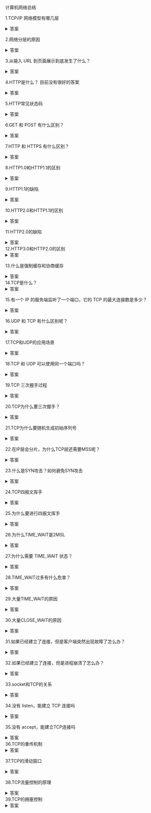 计算机网络总结

1.TCP/IP 网络模型有哪几层

<details>
    <summary>答案</summary>
    <p>4层，应用层，传输层，网络层，网络接口层</p>
    <p>应用层提供两个终端设备上的应用程序之间信息交换的服务</p>
    <p>传输层负责向两台终端设备进程之间的通信提供通用的数据传输服务</p>
    <p>网络层负责为分组交换网上的不同主机提供通信服务</p>
    <p>网络接口层是数据链路层和物理层的合并，所以它的作用包括物理层的实现相邻计算机节点之间比特流的透明传送和数据链路层的将网络层交下来的 IP 数据报组装成帧，在两个相邻节点间的链路上传送帧</p>
</details>

2.网络分层的原因

<details>
    <summary>答案</summary>
    <p>1.各层之间相互独立：各层之间相互独立，各层之间不需要关心其他层是如何实现的，只需要知道自己如何调用下层提供好的功能就可以了</p>
    <p>2.提高了整体灵活性：每一层都可以使用最适合的技术来实现，你只需要保证你提供的功能以及暴露的接口的规则没有改变就行了。</p>
    <p>3.分层可以将复杂的网络问题分解为许多比较小的、界线比较清晰简单的小问题来处理和解决。这样使得复杂的计算机网络系统变得易于设计，实现和标准化。</p>
</details>

3.从输入 URL 到页面展示到底发生了什么？

<details>
    <summary>答案</summary>
    <p>首先会先解析URL，然后根据域名通过DNS解析协议解析出IP地址，DNS解析会先发送给本地域名服务器，本地域名服务器会查看本地的缓存列表，如果没有就向根域名服务器发起DNS解析请求，根域名服务器不负责解析，根域名服务器会告诉本地域名服务器负责该域名的顶级域名服务器的IP地址，然后本地域名服务器向该顶级域名服务器发起DNS解析请求，顶级域名服务器会告诉本地域名服务器负责该域名的权威域名服务器的地址，然后本地域名服务器会向该权威域名服务器发起DNS解析请求，权威域名服务器会告诉本地域名服务器该域名的IP地址。拿到该IP地址后，封装成HTTP请求报文，交付给传输层，到了传输层后，要先三次握手建立连接，建立好连接后，会加上TCP首部然后交付给网络层，网络层负责分组转发和确定分组从源到目的经过的路径，然后添加上IP首部，交付给网络接口层，网络接口层要确定数据报要发给谁，需要通过ARP协议获取目标服务器的MAC地址，ARP协议会在以太网中广播，请求获取下一步要发给的MAC地址，获取到后，将对应的MAC地址缓存下来，然后给数据报添加帧头和帧尾，然后通过网卡，交换机，路由器最终到达目标服务器</p>
</details>

4.HTTP是什么？ 目前没有很好的答案

<details>
    <summary>答案</summary>
    <p></p>
</details>

5.HTTP常见状态码

<details>
    <summary>答案</summary>
    <p>
        200请求成功一切正常，响应头包含body数据,204也是请求成功，但响应头没有body数据，206用于HTTP分块下载或断点续传，表示响应返回的body数据并不是资源的全部，而是其中的一部分
    </p>
    <p>
        301表示永久重定向，表明请求的资源已经不存在了，302表示临时重定向，请求的资源还在，但暂时需要使用另外的url来访问,304表示资源未修改，用于告诉客户端可以继续使用缓存资源
    </p>
    <p>
       400表示客户端请求的报文有误，401表示服务器禁止访问资源，404表示请求的资源在服务器不存在或未找到
    </p>
    <p>
        500表示服务器内部错误，501表示客户端请求的功能还不支持，502表示网关错误，503表示服务器正忙，无法响应客户端
    </p>
</details>

6.GET 和 POST 有什么区别？

<details>
    <summary>答案</summary>
    <p>1.用途不同：Get是用来从服务器上获得数据，而 Post是用来向服务器上传递数据。</p>
    <p>2.Get是不安全的，因为Get会将请求参数放在URL中，而Post则不会</p>
    <p>3.Get能够传输的数据量，因为Get会受到url长度的限制，而Post则不会</p>
    <p>4.Get能被缓存而Post则不能被缓存</p>
    <p>5.Post首部字段更多，所以Post会更慢</p>
</details>

7.HTTP 和 HTTPS 有什么区别？

<details>
    <summary>答案</summary>
    <p>1.HTTP是明文传输，HTTPS则在TCP和HTTP网络层之间加入了SSL/TLS安全协议，使得报文能够加密传输</p>
    <p>2.默认端口不同，HTTP默认端口是80，HTTPS默认端口是443</p>
    <p>3.HTTP连接建立更加简单，HTTPS还需要进行SSL/TLS握手，才能进行加密传输</p>
</details>

8.HTTP1.0和HTTP1.1的区别

<details>
    <summary>答案</summary>
    <p>1.HTTP1.0为短连接，HTTP1.1支持长连接</p>
    <p>2.HTTP1.1增加了大量的状态响应码</p>
    <p>3.HTTP1.1引入了更多的缓存控制策略，提供了更多可选择的缓存头</p>
    <p>4.HTTP1.1支持管道网络传输，只要第一个请求发送出去了，不必等其回来，就可以发第二个请求出去，可以减少整体的响应时间</p>
</details>

9.HTTP1.1的缺陷

<details>
    <summary>答案</summary>
    <p>1.HTTP1.1的请求和响应头部未经压缩就发送，导致发送延迟比较大</p>
    <p>2.发送冗长的首部。每次互相发送相同的首部造成的浪费较多</p>
    <p>3.服务器是按请求的顺序发送响应的，如果服务器响应慢，会导致客户端一直请求不到数据，即可后面的请求已经处理好了，也无法发出响应，也就是队头阻塞</p>
    <p>4.请求只能从客户端开始，服务器只能被动响应</p>
</details>

10.HTTP2.0和HTTP1.1的区别

<details>
    <summary>答案</summary>
    <p>1.HTTP2.0采用了头部压缩，对于头部中相同的部分使用一个索引号代替，使用HPACK算法维护了一张头信息表</p>
    <p>2.HTTP2.0不再采用纯文本的形式，而是采用二进制的形式，增加了传输效率</p>
    <p>3.HTTP2.0引入了stream的概念，一个TCP连接包含多个stream，一个stream包含一个或多个Message，一个Message包含一个或多个Frame，Fream是HTTP2.0的最小单位，不同stream可以乱序发送</p>
    <p>4.HTTP2.0改善了请求-响应模式，客户端和服务器都可以建立stream,服务器可以给客户端推送数据</p>
</details>

11.HTTP2.0的缺陷

<details>
    <summary>答案</summary>
    <p>1.HTTP2.0虽然采用了stream模式，但是还是存在队头阻塞，因为stream是基于TCP的，后面的stream即使到达了，应用层也无法读取，需要按序读取stream</p>
    <p>2.一旦发生丢包，该TCP连接的所有HTTP请求都要等待该包重传</p>
</details>
12.HTTP3.0和HTTP2.0的区别

<details>
    <summary>答案</summary>
    <p>1.HTTP3.0实现了无队头阻塞，当某个流发生丢包时，只会阻塞这个流，其他流不会受影响</p>
    <p>2.HTTP3.0采用了QUIC协议，能够更快的建立连接，握手过程只需要1个RTT</p>
    <p>3.HTTP3.0实现了连接迁移，因为QUIC采用的并不是四元组来确定一条连接，而是通过连接ID来标记通信的两个端点，即使网络连接发生变化，上下文信息不变，可以无缝的复用原连接</p>
</details>

13.什么是强制缓存和协商缓存

<details>
    <summary>答案</summary>
    <p>强制缓存是指只要浏览器判断缓存没有过期，则直接使用浏览器的本地缓存，通过cache-control和expires实现，cache-control表示过期的相对时间，expires表示过期的绝对时间</p>
    <p>协商缓存是指与服务端协商之后，通过协商结果来判断是否使用本地缓存，</p>
</details>
14.TCP是什么？

<details>
    <summary>答案</summary>
    <p>
        TCP是面向连接，可靠的，基于字节流的传输层通信协议
        面向连接是指在进行数据传输之前必须建立连接
        可靠的是指TCP能保证数据能够完整，准确的从发送方传输到接收方
        基于字节流是指TCP传输的数据是一连串的无结构的字节流
    </p>
</details>

15.有一个 IP 的服务端监听了一个端口，它的 TCP 的最大连接数是多少？

<details>
    <summary>答案</summary>
    <p>
        客户端IP数*客户端端口号=2^32*2^16.这是理论最大限制，但是会受到服务器内存限制，文件描述符限制
    </p>
</details>

16.UDP 和 TCP 有什么区别呢？

<details>
    <summary>答案</summary>
	<p>1.连接：TCP是面向连接的，传输数据之前要建立连接。UDP是不需要连接的，即立刻传输数据</p>
    <p>2.服务对象：TCP是一对一的两点服务，UDP支持一对一，一对多，多对多的交互通信</p>
    <p>3.可靠性：TCP是可靠交付数据的，数据可以无差错，不丢失，不重复，按序到达。而UDP是尽最大努力交付的，不保证可靠交付数据</p>
    <p>4.拥塞控制、流量控制:TCP有拥塞控制和流量控制机制，保证数据传输的安全性。UDP则没有，即可网络非常拥挤了也不会影响UDP的发送速率</p>
    <p>5.首部开销：TCP首部较长，会有一定的开销UDP首部只有8个字节，开销较小</p>
    <p>6.传输方式：TCP是流式传输，没有边界，但保证顺序和可靠。UDP是一个包一个包的传输，是有边界的，但可能丢包和失序</p>
</details>

17.TCP和UDP的应用场景

<details>
    <summary>答案</summary>
    <p>
        TCP通常用于HTTPS/HTTP，FTP,SSH等场景
        UDP通常用于DNS,广播通信，视频，音频等多媒体通信
    </p>
</details>

18.TCP 和 UDP 可以使用同一个端口吗？

<details>
    <summary>答案</summary>
    <p>可以，在内核中TCP和UDP是两个完全独立的模块</p>
</details>

19.TCP 三次握手过程

<details>
    <summary>答案</summary>
    <p>首先客户端和服务端都处于close状态，服务端会主动监听某个端口，处于listen状态，客户端会初始化一个随机序列号，将该序列号置于TCP首部的序号字段中，同时将SYN标志位设置为1，表示SYN报文，然后发送给服务端，之后客户端进入syn-sent状态。
    </p>
    <p>服务端收到SYN报文后，也初始化一个随机序列号,将该序列号置于TCP首部的序号字段中，将TCP首部的确认号字段的值设置为SYN报文TCP首部中序号的值+1，同时将SYN和ACK标志位设置为1，发送给客户端，之后服务端进入sync-rcvd
    </p>
    <p>客户端收到服务端的报文后，还需要发送一个确认报文，该确认报文TCP首部确认号字段的值设置为服务端报文TCP首部的序列号+1，同时将ACK标志位设置为1，发送给服务端，之后客户端进入ESTABLISHED状态,服务端收到客户端的应答报文后，也进入ESTABLISHED状态
    </p>
</details>

20.TCP为什么要三次握手？

<details>
    <summary>答案</summary>
    <p>
        主要原因是三次握手才可以阻止重复历史连接的初始化，还有三次握手才可以同步双方的初始序列号,三次握手能够减少资源开销（因为如果采用两次握手时，如果SYN报文阻塞，然后客户端重发SYN报文会导致建立多个无用的连接，浪费资源）
    </p>
</details>

21.TCP为什么要随机生成初始序列号

<details>
    <summary>答案</summary>
    <p>
        1.为了防止历史报文被下一个相同的四元组接收
        2.防止黑客伪造相同序列号的TCP报文被对方接收
    </p>
</details>

22.在IP层会分片，为什么TCP层还需要MSS呢？

<details>
    <summary>答案</summary>
    <p>
        因为如果在IP层进行分片的话，由于IP层没有超时重传机制，所以会导致一个分片丢失，全部分片重传
    </p>
</details>

23.什么是SYN攻击？如何避免SYN攻击

<details>
    <summary>答案</summary>
    <p>通过短时间内伪造不同ip地址的syn报文，从而使得服务端的半连接队列被占满，使得客户端不能为正常用户提供服务</p>
    <p>
        1.增大半连接队列
        2.减少SYN-ACK重传次数
        3.启用syncookies
    </p>
</details>

24.TCP四报文挥手

<details>
    <summary>答案</summary>
    <p>首先客户端打算关闭连接，会发送一个FIN报文，该报文的TCP首部中的FIN字段设置为1，发送给服务端，之后客户端进入time_wait_1状态。服务端收到该报文后向客户端发送ACK应答报文，之后服务端进入close_wait状态。客户端收到服务端的ACK应答报文后，进入time_wait_2状态。等待服务端处理完数据后，向客户端发送FIN报文，之后进入last_ack状态。客户端收到服务端的FIN报文后，发送一个ACK应答报文给服务端，然后进入time_wait状态。服务端接收到客户端的ACK应答报文后，进入close状态，自此服务端的连接已经关闭。等待2MSL后，客户端也自动进入close状态，自此客户端的连接已经关闭</p>
</details>

25.为什么要进行四报文挥手

<details>
    <summary>答案</summary>
    <p>
        因为服务端在收到FIN-ACK报文时，可能还有需要发送和处理的数据，需要等待服务端处理和发送完数据后才会发送FIN报文给客户端表示同意关闭连接
    </p>
</details>

26.为什么TIME_WAIT是2MSL

<details>
    <summary>答案</summary>
    <p>MSL是最大报文生存时间，等待2MSL可以保证第四次挥手报文被服务端接收，如果没有接收，在2MSL之前也会收到服务端重传的FIN报文，然后重新等待2MSL</p>
</details>

27.为什么需要 TIME_WAIT 状态？

<details>
    <summary>答案</summary>
    <p>
        1.防止历史连接的数据，被后面相同四元组的连接错误的接收
        2.保证被动关闭的一方，能被正确的关闭
    </p>
</details>

28.TIME_WAIT过多有什么危害？

<details>
    <summary>答案</summary>
    <p>
        1.占用系统资源
        2.占用端口资源
    </p>
</details>

29.大量TIME_WAIT的原因

<details>
    <summary>答案</summary>
    <p>
        1.HTTP没有启用长连接
        2.HTTP长连接超时
        3.HTTP长连接的请求数量达到上限
    </p>
</details>

30.大量CLOSE_WAIT的原因

<details>
    <summary>答案</summary>
    <p>
        1.没有将服务端socket注册到epoll
        2.新连接到来时，没有调用accept获取该连接的socket
        3.accept获取已连接的socket后，没有将其注册到epoll
        4.客户端关闭连接后，服务端没有调用close函数
    </p>
</details>

31.如果已经建立了连接，但是客户端突然出现故障了怎么办？

<details>
    <summary>答案</summary>
    <p>
        TCP通过保活机制会每隔一段时间发送探测报文，如果连续几个探测报文都没有得到相应，则会认为该TCP连接已经死亡。
        如果对端主机正常，将会重置保活时间，如果对端主机宕机，发送几次探测报文后，会报告该TCP连接已经死亡。如果对端主机宕机并重启，对端会产生一个RST报文，重置该连接
    </p>
</details>

32.如果已经建立了连接，但是进程崩溃了怎么办？

<details>
    <summary>答案</summary>
    <p>
        当进程崩溃后，操作系统内核会自己完成四次挥手
    </p>
</details>

33.socket和TCP的关系

<details>
    <summary>答案</summary>
    <p>
        在三次握手中，服务端和客户端首先初始化socket，然后服务端调用bind,listen，然后调用accept阻塞，然后客户端调用connect,此时会进行三次握手，第二次握手后，connect会返回，第三次握手完成后会将连接的socket放入accept队列，然后此时accpet函数返回一个已连接的socket,然后调用read读数据阻塞，客户端调用write写数据，当读到EOF时，调用close。
        在四报文挥手时，首先客户端调用close，然后第一次挥手会将EOF写入接收缓冲区，然后当read读到EOF调用close进行第三次挥手 
    </p>
</details>

34.没有 listen，能建立 TCP 连接吗

<details>
    <summary>答案</summary>
    <p>
        可以，只要两个客户端同时调用connect即可
    </p>
</details>

35.没有 accept，能建立TCP连接吗

<details>
    <summary>答案</summary>
    <p>
        可以，accept只是从accpet队列中取出一个socket,并不参与三次握手
    </p>
</details>
36.TCP的重传机制

<details>
    <summary>答案</summary>
    <p>
        1.超时重传：发送数据时会设置一个定时器，当超过指定时间后，没有收到对方的ACK确认应答报文，就会重发该数据。
    </p>
    <p>
        2.快速重传：当收到三个相同的 ACK 报文时，会在定时器过期之前，重传丢失的报文段。
    </p>
    <p>
        3.SACK：通过在TCP首部的选项字段添加SACK，将已收到的数据的信息发送给发送方，使得发送方可以只重传丢失的数据
    </p>
    <p>
        4.D-SACK：通过使用SACK告诉发送方那些数据被重复接收了。可以让发送方知道是发送出去的数据包丢了，还是接收方回应的ACK丢了
    </p>
</details>

37.TCP的滑动窗口

<details>
    <summary>答案</summary>
    <p>
       滑动窗口分为发送窗口和接收窗口，发送窗口通过记录已发送但未收到ACK应答的第一个字节的位置，待发送但还接收方还可以处理的第一个字节的位置，未发送并且接收方不可以处理的第一个字节的位置
        接收窗口通过记录未接收但还可以接收的第一个字节的位置，未接收并且不可以接收的第一个字节的位置
        发送窗口的大小约等于接收窗口的大小，因为大小同步是有时延的
    </p>
</details>

38.TCP流量控制的原理

<details>
    <summary>答案</summary>
    <p>
        TCP流量控制通过滑动窗口和调整TCP报文的大小来实现。
        通过滑动窗口协调发送窗口和接收窗口的大小来使得发送方的发送速率不要太快，要让接收方来得及接收
        因为TCP首部就有20个字节，所以需要避免发送太小的报文。所以通过控制TCP报文的大小，达到一定大小才能发送
    </p>
</details>
39.TCP的拥塞控制

<details>
    <summary>答案</summary>
    <p>
        通过维护一个拥塞窗口的大小来避免发送方填满整个网络
        拥塞控制有四种算法
    </p>
    <p>
        慢启动算法，刚建立TCP连接的时候，每收到一个ACK，拥塞窗口的大小就翻倍，当到达慢启动门限时，就会启用拥塞避免算法
    </p>
    <p>
        拥塞避免算法: 当拥塞窗口超过慢启动门限时，每收到一个ACK，拥塞窗口就增加1/cwnd(拥塞窗口大小)
    </p>
    <p>
        拥塞发生算法：当遇到超时重传的时候 ，拥塞窗口大小会设置为1，慢启动门限会设置为原来的一半,当遇到快速重传(即三个重复的ACK)，拥塞窗口会设置为原来的一半，慢启动门限设置为拥塞窗口的一半
    </p>
    <p>
        快速恢复算法: 当遇到快速重传时，会将拥塞窗口设置为原来的一半再加3，慢启动门限设置为拥塞窗口的一半，3表示已经确认接收到3个重复的ACK，如果再收到重复的ACK，拥塞窗口+1，如果收到新数据的ACK，则将拥塞窗口的大小设置为慢启动门限
    </p>

40.为什么有了流量控制，还要拥塞控制？


<details>
    <summary>答案</summary>
    <p>
        流量控制是为了避免发送方的数据填满接收方的缓存
        拥塞控制是为了避免发送方的数据填满整个网络
    </p>
</details>
41.TCP的全连接队列和半连接队列

<details>
    <summary>答案</summary>
    <p>
        服务端收到客户端的SYN请求后，内核会将该连接存储到半连接队列中，并响应SYN+ACK，客户端会返回ACK，当服务器收到第三次握手的ACK时，内核会将该连接从半连接队列中移除，然后创建新的完全的连接，将其添加到全连接队列，等待调用accept时将其取出
    </p>
</details>

42.当全连接队列和半连接队列满了会怎么样？

<details>
    <summary>答案</summary>
    <p>
        当全连接队列满了后，会将后续的请求丢弃，或者回复RST报文
        当半连接队列慢了后，如果没有开启syncookies，将会丢弃，如果全连接队列满了并且需要重传SYN+ACK的包多余一个，也会将其丢弃，如果没有开启syncookies并且当前半连接队列的长度超过max_syn_backlog的3/4
    </p>
</details>

43.半连接队列和全连接队列的最大长度?

<details>
    <summary>答案</summary>
    <p>
        全连接队列的最大长度为min(somaxconn,max_syn_backlog)
        半连接队列的理论最大长度为全连接队列最大长度和max_syn_backlog最小值的两倍
        实际的最大长度还会受到一个条件的限制，还要与max_syn_backlog的3/4取min
    </p>
</details>

44.什么情况下SYN包会被丢弃

<details>
    <summary>答案</summary>
    <p>
        1.NAT网络下，开启tcp_tw_recycle参数(因为NAT下不同的主机，会被看作相同的IP地址，因为开启了recycle+timestamp他并不会对四元组做检查，而是对IP地址做检查，就会使得改SYN包被丢弃)
        2.半连接队列满了并且没有开启syncookies，全连接队列满了并且需要重传syn+ack的连接超过1个，当前半连接队列的长度超过tcp_max_backlog的3/4
    </p>
</details>

45.已经建立连接的TCP，收到一个SYN包会怎么办?

<details>
    <summary>答案</summary>
    <p>
        1.如果这个SYN包的端口号和历史连接的端口号不同，则会被认为是建立一个新的连接，然后旧的连接，服务端会启用tcp保活机制，最后会将其释放掉
        2.如果这个SYN包的端口号和历史连接的端口号相同，因为这个序列号是随机的，所以服务端会回复一个正确的序列号和ACK，客户端收到发现不是自己期望的ACK，会回一个RST报文，从而释放该连接
    </p>
</details>

46.TCP如何处理乱序的数据？

<details>
    <summary>答案</summary>
    <p>
        当收到乱序的数据时，会将其加入到乱序队列中，然后当延迟的数据到达后，会检查乱序队列中是否有能够接上的数据，如果有，判断是否带有FIN标志，如果有，则将其进行处理
    </p>
</details>

47.处于TIME_WAIT状态时，收到SYN会发生什么

<details>
    <summary>答案</summary>
    <p>
        首先会判断是否为合法的SYN，如果是，则会跳过TIME_WAIT状态，直接进入syn_recv状态
        如果是不合法的SYN，则会回一个之前的ACK，对方收到后，收到的不是自己期望的ACK，则会发送RST报文
    </p>
</details>

48.处于TIME_WAIT状态时，收到RST报文会直接关闭吗？

<details>
    <summary>答案</summary>
    <p>
        取决于net.ipv4.tcp_rfc1337参数，如果设置为0，则提前结束TIME_WAIT状态，释放连接，如果设置为1，则会丢弃该RST报文
    </p>
</details>

49.TCP连接中遇到主机崩溃和进程崩溃会怎么样？

<details>
    <summary>答案</summary>
    <p>
        如果进程崩溃，最终内核会完成四次挥手
        如果主机崩溃，如果没有数据交换，如果没有开启keepalive，那么服务端将会一直等待，如果开启了keepalive，再探测到对方已经崩溃后将会关闭该连接
                     如果有数据交换，如果主机崩溃后迅速重启，将会回复RST报文，关闭该连接。如果主机崩溃后没有重启，服务端重传超过一定次数后，最终也会关闭该连接
    </p>
</details>

50.为什么tcp_tw_reuse是默认关闭的？

<details>
    <summary>答案</summary>
    <p>
        首先，开启tcp_tw_reuse就必须开启timestamp，然而这样会导致收到历史报文时，如果是RST报文，不会被丢弃
        其次，还可能导致对方无法接收到第四次挥手的ACK报文，从而导致被动关闭连接的一方被不正常的关闭。
    </p>
</details>

51.TCP握手和TLS握手能同时进行吗？

<details>
    <summary>答案</summary>
    <p>
        可以，但是必须保证客户端和服务端双方启用tcp fast open并且tls版本为1.3，并且之前已经建立连接
    </p>
</details>

52.HTTP的keep-alive和TCP的keepalive是同一个东西嘛

<details>
    <summary>答案</summary>
    <p>
        不是,HTTP的keep-alive是应用层实现的，是HTTP的长连接
        TCP的keepalive是传输层实现的，是TCP的保活机制
    </p>
</details>

53.TCP有什么缺陷?

<details>
    <summary>答案</summary>
    <p>1.TCP是在内核实现的，应用程序只能使用而不能修改，因为如果想要升级TCP协议，就只能升级内核，所以使得TCP的升级工作很困难</p>
    <p>2.TCP连接建立的延迟，基于应用层的协议，都需要先进行三次握手才能传输数据，大多数使用HTTPS的，在建立TCP连接后，还需要进行TLS握手，增大了数据传输的延迟</p>
    <p>3.TCP存在队头阻塞的问题，因为TCP是字节流协议，TCP层必须保证收到的字节数据是有序的，后面的字节数据即使收到了也无法从内核中读取数据</p>
    <p>4.网络迁移需要重新建立连接：因为TCP是根据四元组来确定一条TCP连接的，所以一旦网络发生变化，IP地址就会发生变化，就需要重新建立连接</p>
</details>

54.如何基于UDP实现可靠传输

<details>
    <summary>答案</summary>
    <p>
        1.基于UDP实现的可靠传输已经有了，QUIC协议，QUIC是通过Package Number 和Stream ID,Offset，可以支持序确认而不影响数据包的正确组装
        2.Stream级别的流量控制，每个stream有独立的接收窗口，即使一个窗口无法移动，也不会影响其他的Stream
        3.Connection级别的流量控制：他的接收窗口是所有stream之和
        4.QUIC对TCP的拥塞控制进行了改进，因为QUIC是处于应用层的，所以不同应用程序可以设置不同的拥塞控制算法
        5.QUIC支持更快的连接建立，通过连接ID来标识一个连接，即使网络发生变化，只要上下文信息还在，就可以复用原来的连接
        6.QUIC还解决了TCP队头阻塞的问题。QUIC为每个stream都分配了一个滑动窗口，使得多个stream之间没有依赖关系，相互独立
        7.QUIC建立连接的速度更快，QUIC内部包含了TLS，并且使用的是TLS1.3，QUIC自己的帧中就包含了TLS的记录，从而使得建立连接只需要1RTT，第二次连接只需要0RTT
    </p>
</details>

55.QUIC是如何解决TCP队头阻塞问题的？

<details>
    <summary>答案</summary>
    <p>
        QUIC对每个不同的stream都有一个滑动窗口，各个stream之间没有依赖关系，相互独立
    </p>
</details>

56.QUIC是如何迁移连接的？

<details>
    <summary>答案</summary>
    <p>
        使用连接ID来标记通信的两个端点，从而使得网络发生变化时，只需要仍保有上下文信息，就可以复用原来的连接
    </p>
</details>
57.客户端的端口可以重复使用吗？

<details>
    <summary>答案</summary>
    <p>
        只要不是相同的目的ip+目的端口就可以重复使用
    </p>
</details>

58.如何解决客户端 TCP 连接 TIME_WAIT 过多，导致无法与同一个服务器建立连接的问题？

<details>
    <summary>答案</summary>
    <p>开启net.ipv4.tcp_tw_reuse参数，对于相同的四元组，处于TIME_WAIT状态并且超过1秒，可以直接复用该连接</p>
</details>

59.如果服务端没有listen，客户端建立连接会怎么样？

<details>
    <summary>答案</summary>
    <p>
        因为服务端没有listen，所以无法找到对应的socket，所以会回复一个RST报文
    </p>
</details>

60.用了TCP，数据一定不会丢失吗？

<details>
    <summary>答案</summary>
    <p>
        不一定。数据丢失有以下几种情况.1.半连接，全连接队列满了，导致连接建立失败
        2.流量控制丢包，为了控制进入网卡的流量，在网络层有个队列，队列满了会导致丢包
        3.网卡丢包：网线质量差
        4.RingBuffer过小导致丢包：因为发送数据速度过快，数据还没有被内核读取就被覆盖，从而导致丢包
    </p>
</details>

61.TCP四次挥手可以变成三次挥手吗？

<details>
    <summary>答案</summary>
    <p>
        可以，但是得满足没有数据要发送并且开启了TCP延迟确认机制，这样第二次握手的ACK不会立马发送，而是等FIN一起发送
    </p>
</details>


